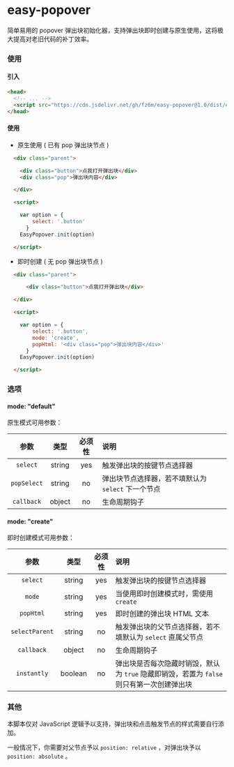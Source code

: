 # easy-popover

简单易用的 popover 弹出块初始化器，支持弹出块即时创建与原生使用，这将极大提高对老旧代码的补丁效率。

### 使用

#### 引入

```html
<head>
  <!-- ... -->
  <script src="https://cdn.jsdelivr.net/gh/fz6m/easy-popover@1.0/dist/easy-popover.min.js"></script>
</head>
```

#### 使用

 * 原生使用 ( 已有 pop 弹出块节点 )

```html
  <div class="parent">

    <div class="button">点我打开弹出块</div>
    <div class="pop">弹出块内容</div>

  </div>

  <script>

    var option = {
        select: '.button'
      }
    EasyPopover.init(option)

  </script>
```

 * 即时创建 ( 无 pop 弹出块节点 )

```html
  <div class="parent">

      <div class="button">点我打开弹出块</div>

  </div>

  <script>

    var option = {
        select: '.button',
        mode: 'create',
        popHtml: '<div class="pop">弹出块内容</div>'
      }
    EasyPopover.init(option)

  </script>
```

### 选项

#### mode: "default"

原生模式可用参数：

参数|类型|必须性|说明
:-:|:-:|:-:|:-
`select`|string|yes|触发弹出块的按键节点选择器
`popSelect`|string|no|弹出块节点选择器，若不填默认为 `select` 下一个节点
`callback`|object|no|生命周期钩子

#### mode: "create"

即时创建模式可用参数：

参数|类型|必须性|说明
:-:|:-:|:-:|:-
`select`|string|yes|触发弹出块的按键节点选择器
`mode`|string|yes|当使用即时创建模式时，需使用 `create`
`popHtml`|string|yes|即时创建的弹出块 HTML 文本
`selectParent`|string|no|触发弹出块的父节点选择器，若不填默认为 `select` 直属父节点
`callback`|object|no|生命周期钩子
`instantly`|boolean|no|弹出块是否每次隐藏时销毁，默认为 `true` 隐藏即销毁，若置为 `false` 则只有第一次创建弹出块

### 其他

本脚本仅对 JavaScript 逻辑予以支持，弹出块和点击触发节点的样式需要自行添加。

一般情况下，你需要对父节点予以 `position: relative` ，对弹出块予以 `position: absolute` 。


